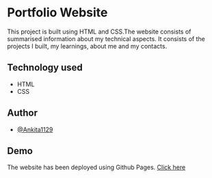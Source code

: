 
# Portfolio Website


This project is built using HTML and CSS.The website consists of summarised information about my technical aspects. It consists of the projects I built, my learnings, about me and my contacts. 



## Technology used

 - HTML
 - CSS

 

## Author

- [@Ankita1129](https://github.com/Ankita1129)


## Demo



The website has been deployed using Github Pages. [Click here](https://ankita1129.github.io/My_Portfolio/main.html)

